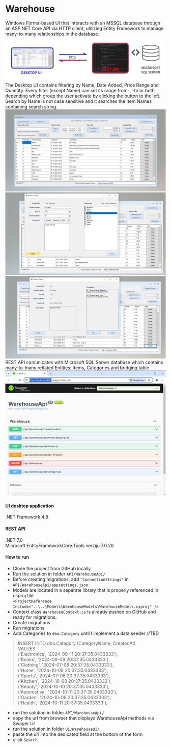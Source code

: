 # Warehouse
Windows Forms-based UI that interacts with an MSSQL database through an ASP.NET Core API via HTTP client, utilizing Entity Framework to manage many-to-many relationships in the database.
![UI-API-DB](ScreenShots/Preview.png)
The Desktop UI contains filtering by Name, Date Added, Price Range and Quantity. Every filter (except Name) can set its range from-, -to or both depending which group the user activate by clicking the button to the left. Search by Name is not case sensitive and it searches the Item Names containing search string.
![UI](ScreenShots/Inventory.png)
![Create](ScreenShots/CreateProduct.png)
![Display](ScreenShots/PreviewProduct.png)
REST API comunicates with Microsoft SQL Server database which contains many-to-many retlated Entities: Items, Categories and bridging table
![REST API](ScreenShots/SwaggerUi.png)
#### UI desktop application  
.NET Framework 4.8  

#### REST API  
.NET 7.0  
Microsoft.EntityFrameworkCore.Tools verziju 7.0.20  

#### How to run
 - Clone the project from GitHub locally
 - Run the solution in folder `API/WarehouseApi/`
 - Before creating migrations, add `"ConnectionStrings"` in `API/WarehouseApi/appsettings.json`
 - Models are located in a separate library that is properly referenced in csproj file  
`<ProjectReference Include="..\..\Models\WarehouseModels\WarehouseModels.csproj" />`
 - Context class `WarehouseContext.cs` is already pushed on GitHub and ready for migrations.
 - Create migrations
 - Run migrations
 - Add Categories to `dbo.Category` until I implement a data seeder //TBD
>INSERT INTO dbo.Category (CategoryName, CreatedAt)  
VALUES  
('Electronics', '2024-09-11 20:37:35.0433333'),  
('Books', '2024-09-09 20:37:35.0433333'),  
('Clothing', '2024-07-08 20:37:35.0433333'),  
('Home', '2024-10-08 20:37:35.0433333'),  
('Sports', '2024-07-08 20:37:35.0433333'),  
('Kitchen', '2024-10-08 20:37:35.0433333'),  
('Beauty', '2024-10-10 20:37:35.0433333'),  
('Automotive', '2024-10-11 20:37:35.0433333'),  
('Garden', '2024-10-08 20:37:35.0433333'),  
('Health', '2024-10-11 20:37:35.0433333');
 - run the solution in folder `API/WarehouseApi/`
 - copy the url from browser that displays WarehouseApi methods via Swager UI
 - run the solution in folder `UI/WarehouseUI/`
 - paste the url into the dedicated field at the bottom of the form
 - click `Search`
